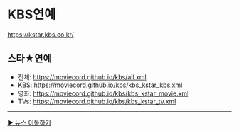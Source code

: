 # KBS연예
https://kstar.kbs.co.kr/

## 스타★연예
- 전체: https://moviecord.github.io/kbs/all.xml
- KBS: https://moviecord.github.io/kbs/kbs_kstar_kbs.xml
- 영화: https://moviecord.github.io/kbs/kbs_kstar_movie.xml
- TVs: https://moviecord.github.io/kbs/kbs_kstar_tv.xml

---

[▶️ 뉴스 이동하기](https://github.com/MOVIECORD/news)

